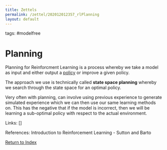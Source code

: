 ```yaml
---
title: Zettels
permalink: /zettel/202012012357_rlPlanning
layout: default
---
```

tags: #modelfree

# Planning

Planning for Reinforcment Learning is a process whereby we take a model as input 
and either output a [policy](202011242107_rlPolicy) or improve a given policy. 

The approach we use is technically called **state space planning** 
whereby we search through the state space for an optimal policy.

Very often with planning, can involve using previous experience to generate 
simulated experience which we can then use our same learning methods on. This
has the negative that if the model is incorrect, then we will be learning a sub-optimal policy
with respect to the actual environment.

Links: []

References: Introduction to Reinforcement Learning - Sutton and Barto

[Return to Index](index)